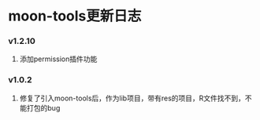 # moon-tools更新日志

### v1.2.10
1. 添加permission插件功能

### v1.0.2
1. 修复了引入moon-tools后，作为lib项目，带有res的项目，R文件找不到，不能打包的bug